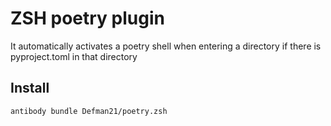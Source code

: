 # ZSH poetry plugin

It automatically activates a poetry shell when entering a directory if there is pyproject.toml in that directory


## Install

```
antibody bundle Defman21/poetry.zsh
```
